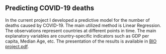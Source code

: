 ## Predicting COVID-19 deaths

In the current project I developed a predictive model for the number of deaths caused by COVID-19. The main utilized method is Linear Regression. The observations represent countries at different points in time. The main explanatory variables are country-specific indicators such as GDP per capita, Median Age, etc. The presentation of the results is available in [BIO project.pdf](BIO%20project.pdf).
